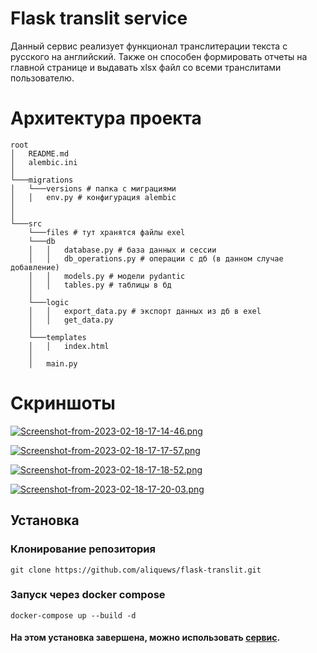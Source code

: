# Flask translit service

Данный сервис реализует функционал транслитерации текста с русского на английский. Также он способен формировать отчеты на главной странице и выдавать xlsx файл со всеми транслитами пользователю.

# Архитектура проекта
```
root
│   README.md
│   alembic.ini    
│
└───migrations
│   └───versions # папка с миграциями
│   │   env.py # конфигурация alembic
│
│   
└───src
    └───files # тут хранятся файлы exel
    └───db
    │   │   database.py # база данных и сессии
    │   │   db_operations.py # операции с дб (в данном случае добавление)
    │   │   models.py # модели pydantic
    │   │   tables.py # таблицы в бд 
    │
    └───logic
    │   │   export_data.py # экспорт данных из дб в exel 
    │   │   get_data.py
    │
    └───templates
    │   │   index.html
    │
    │   main.py
```
# Скриншоты 
[![Screenshot-from-2023-02-18-17-14-46.png](https://i.postimg.cc/wjTqcCQR/Screenshot-from-2023-02-18-17-14-46.png)](https://postimg.cc/N5SvQPVQ)

[![Screenshot-from-2023-02-18-17-17-57.png](https://i.postimg.cc/BZMwPRbV/Screenshot-from-2023-02-18-17-17-57.png)](https://postimg.cc/14VKLCpG)

[![Screenshot-from-2023-02-18-17-18-52.png](https://i.postimg.cc/kG4syXGh/Screenshot-from-2023-02-18-17-18-52.png)](https://postimg.cc/2bsnkY44)

[![Screenshot-from-2023-02-18-17-20-03.png](https://i.postimg.cc/kG684VB9/Screenshot-from-2023-02-18-17-20-03.png)](https://postimg.cc/jnTC3SHk)

## Установка
### Клонирование репозитория
`git clone https://github.com/aliquews/flask-translit.git`
### Запуск через docker compose
`docker-compose up --build -d`

#### На этом установка завершена, можно использовать [сервис](http://localhost:5000/).
